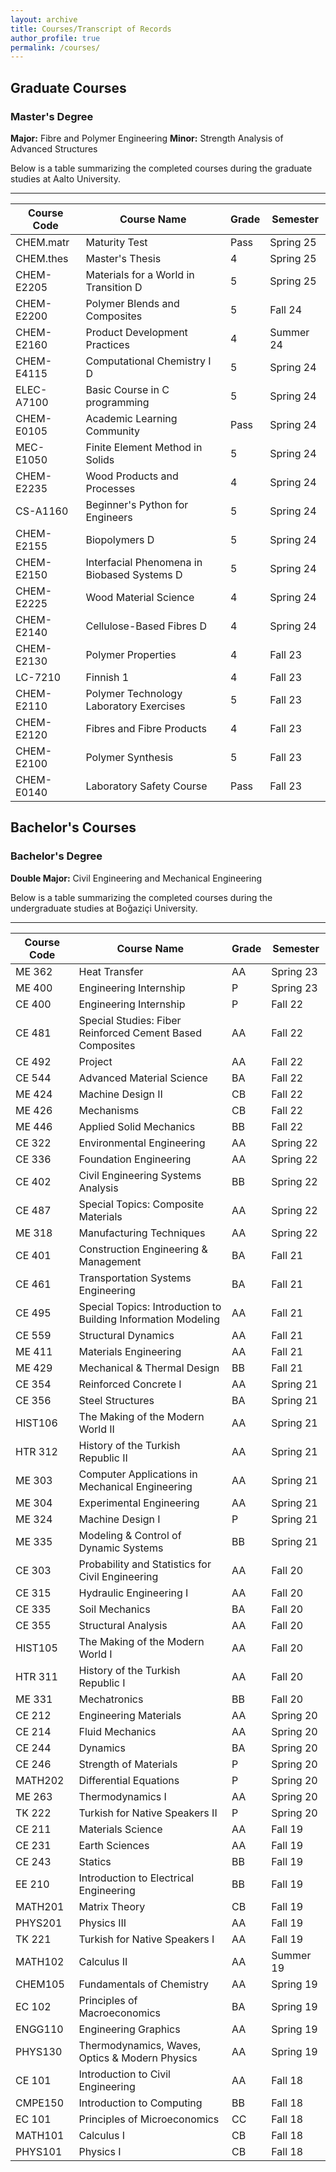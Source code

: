 ```yaml
---
layout: archive
title: Courses/Transcript of Records
author_profile: true
permalink: /courses/
---
```



## Graduate Courses

### Master's Degree
**Major:** Fibre and Polymer Engineering
**Minor:** Strength Analysis of Advanced Structures

Below is a table summarizing the completed courses during the graduate studies at Aalto University.

---

|  Course Code     | Course Name                                             |  Grade  |  Semester    |
|------------------|---------------------------------------------------------|---------|--------------|
|  CHEM.matr       | Maturity Test                                           |  Pass   |  Spring 25   |
|  CHEM.thes       | Master's Thesis                                         |  4      |  Spring 25   |
|  CHEM-E2205      | Materials for a World in Transition D                   |  5      |  Spring 25   |
|  CHEM-E2200      | Polymer Blends and Composites                           |  5      |  Fall 24     |
|  CHEM-E2160      | Product Development Practices                           |  4      |  Summer 24   |
|  CHEM-E4115      | Computational Chemistry I D                             |  5      |  Spring 24   |
|  ELEC-A7100      | Basic Course in C programming                           |  5      |  Spring 24   |
|  CHEM-E0105      | Academic Learning Community                             |  Pass   |  Spring 24   |
|  MEC-E1050       | Finite Element Method in Solids                         |  5      |  Spring 24   |
|  CHEM-E2235      | Wood Products and Processes                             |  4      |  Spring 24   |
|  CS-A1160        | Beginner's Python for Engineers                         |  5      |  Spring 24   |
|  CHEM-E2155      | Biopolymers D                                           |  5      |  Spring 24   |
|  CHEM-E2150      | Interfacial Phenomena in Biobased Systems D             |  5      |  Spring 24   |
|  CHEM-E2225      | Wood Material Science                                   |  4      |  Spring 24   |
|  CHEM-E2140      | Cellulose-Based Fibres D                                |  4      |  Spring 24   |
|  CHEM-E2130      | Polymer Properties                                      |  4      |  Fall 23     |
|  LC-7210         | Finnish 1                                               |  4      |  Fall 23     |
|  CHEM-E2110      | Polymer Technology Laboratory Exercises                 |  5      |  Fall 23     |
|  CHEM-E2120      | Fibres and Fibre Products                               |  4      |  Fall 23     |
|  CHEM-E2100      | Polymer Synthesis                                       |  5      |  Fall 23     |
|  CHEM-E0140      | Laboratory Safety Course                                |  Pass   |  Fall 23     |



## Bachelor's Courses

### Bachelor's Degree
**Double Major:** Civil Engineering and Mechanical Engineering

Below is a table summarizing the completed courses during the undergraduate studies at Boğaziçi University.

---

| Course Code | Course Name              | Grade | Semester     |
|-------------|---------------------------|--------|---------------|
| ME 362      | Heat Transfer             | AA     | Spring 23   |
| ME 400      | Engineering Internship    | P      | Spring 23   |
| CE 400      | Engineering Internship                                 | P      | Fall 22   |
| CE 481      | Special Studies: Fiber Reinforced Cement Based Composites | AA  | Fall 22   |
| CE 492      | Project                                                | AA     | Fall 22   |
| CE 544      | Advanced Material Science                              | BA     | Fall 22   |
| ME 424      | Machine Design II                                      | CB     | Fall 22   |
| ME 426      | Mechanisms                                             | CB     | Fall 22   |
| ME 446      | Applied Solid Mechanics                                | BB     | Fall 22   |
| CE 322      | Environmental Engineering                  | AA     | Spring 22   |
| CE 336      | Foundation Engineering                     | AA     | Spring 22   |
| CE 402      | Civil Engineering Systems Analysis         | BB     | Spring 22   |
| CE 487      | Special Topics: Composite Materials        | AA     | Spring 22   |
| ME 318      | Manufacturing Techniques                   | AA     | Spring 22   |
| CE 401      | Construction Engineering & Management               | BA     | Fall 21   |
| CE 461      | Transportation Systems Engineering                  | BA     | Fall 21   |
| CE 495      | Special Topics: Introduction to Building Information Modeling | AA | Fall 21 |
| CE 559      | Structural Dynamics                                  | AA     | Fall 21   |
| ME 411      | Materials Engineering                                | AA     | Fall 21   |
| ME 429      | Mechanical & Thermal Design                          | BB     | Fall 21   |
| CE 354      | Reinforced Concrete I                        | AA     | Spring 21   |
| CE 356      | Steel Structures                             | BA     | Spring 21   |
| HIST106     | The Making of the Modern World II            | AA     | Spring 21   |
| HTR 312     | History of the Turkish Republic II           | AA     | Spring 21   |
| ME 303      | Computer Applications in Mechanical Engineering | AA  | Spring 21   |
| ME 304      | Experimental Engineering                     | AA     | Spring 21   |
| ME 324      | Machine Design I                             | P      | Spring 21   |
| ME 335      | Modeling & Control of Dynamic Systems        | BB     | Spring 21   |
| CE 303      | Probability and Statistics for Civil Engineering       | AA     | Fall 20   |
| CE 315      | Hydraulic Engineering I                                | AA     | Fall 20   |
| CE 335      | Soil Mechanics                                          | BA     | Fall 20   |
| CE 355      | Structural Analysis                                     | AA     | Fall 20   |
| HIST105     | The Making of the Modern World I                       | AA     | Fall 20   |
| HTR 311     | History of the Turkish Republic I                      | AA     | Fall 20   |
| ME 331      | Mechatronics                                            | BB     | Fall 20   |
| CE 212      | Engineering Materials           | AA     | Spring 20   |
| CE 214      | Fluid Mechanics                 | AA     | Spring 20   |
| CE 244      | Dynamics                        | BA     | Spring 20   |
| CE 246      | Strength of Materials           | P      | Spring 20   |
| MATH202     | Differential Equations          | P      | Spring 20   |
| ME 263      | Thermodynamics I                | AA     | Spring 20   |
| TK 222      | Turkish for Native Speakers II  | P      | Spring 20   |
| CE 211      | Materials Science                    | AA     | Fall 19   |
| CE 231      | Earth Sciences                       | AA     | Fall 19   |
| CE 243      | Statics                              | BB     | Fall 19   |
| EE 210      | Introduction to Electrical Engineering| BB     | Fall 19   |
| MATH201     | Matrix Theory                        | CB     | Fall 19   |
| PHYS201     | Physics III                          | AA     | Fall 19   |
| TK 221      | Turkish for Native Speakers I        | AA     | Fall 19   |
| MATH102     | Calculus II     | AA     | Summer 19   |
| CHEM105     | Fundamentals of Chemistry                               | AA     | Spring 19 |
| EC 102      | Principles of Macroeconomics                            | BA     | Spring 19 |
| ENGG110     | Engineering Graphics                                    | AA     | Spring 19 |
| PHYS130     | Thermodynamics, Waves, Optics & Modern Physics          | AA     | Spring 19 |
| CE 101      | Introduction to Civil Engineering | AA  | Fall 18   |
| CMPE150     | Introduction to Computing         | BB  | Fall 18   |
| EC 101      | Principles of Microeconomics      | CC  | Fall 18   |
| MATH101     | Calculus I                        | CB  | Fall 18   |
| PHYS101     | Physics I                         | CB  | Fall 18   |









